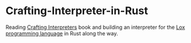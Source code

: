 # Crafting-Interpreter-in-Rust
Reading [Crafting Interpreters](https://craftinginterpreters.com/contents.html#top) book and building an interpreter for the [Lox programming language](https://github.com/Bipinoli/Crafting-Interpreter-in-Rust/blob/main/about_lox_language.md) in Rust along the way.


